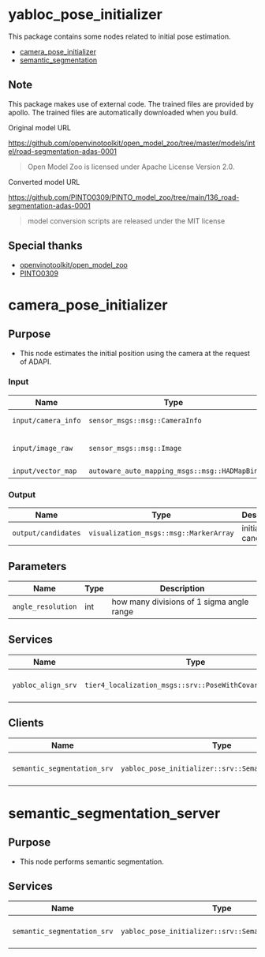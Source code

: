 # yabloc_pose_initializer

This package contains some nodes related to initial pose estimation.

- [camera_pose_initializer](#camera_pose_initializer)
- [semantic_segmentation](#semantic_segmentation)

## Note

This package makes use of external code. The trained files are provided by apollo. The trained files are automatically downloaded when you build.

Original model URL

<https://github.com/openvinotoolkit/open_model_zoo/tree/master/models/intel/road-segmentation-adas-0001>

> Open Model Zoo is licensed under Apache License Version 2.0.

Converted model URL

<https://github.com/PINTO0309/PINTO_model_zoo/tree/main/136_road-segmentation-adas-0001>

> model conversion scripts are released under the MIT license

## Special thanks

- [openvinotoolkit/open_model_zoo](https://github.com/openvinotoolkit/open_model_zoo)
- [PINTO0309](https://github.com/PINTO0309)

# camera_pose_initializer

## Purpose

- This node estimates the initial position using the camera at the request of ADAPI.

### Input

| Name                | Type                                         | Description              |
| ------------------- | -------------------------------------------- | ------------------------ |
| `input/camera_info` | `sensor_msgs::msg::CameraInfo`               | undistorted camera info  |
| `input/image_raw`   | `sensor_msgs::msg::Image`                    | undistorted camera image |
| `input/vector_map`  | `autoware_auto_mapping_msgs::msg::HADMapBin` | vector map               |

### Output

| Name                | Type                                   | Description             |
| ------------------- | -------------------------------------- | ----------------------- |
| `output/candidates` | `visualization_msgs::msg::MarkerArray` | initial pose candidates |

## Parameters

| Name               | Type | Description                               |
| ------------------ | ---- | ----------------------------------------- |
| `angle_resolution` | int  | how many divisions of 1 sigma angle range |

## Services

| Name               | Type                                                      | Description                     |
| ------------------ | --------------------------------------------------------- | ------------------------------- |
| `yabloc_align_srv` | `tier4_localization_msgs::srv::PoseWithCovarianceStamped` | initial pose estimation request |

## Clients

| Name                        | Type                                                 | Description                   |
| --------------------------- | ---------------------------------------------------- | ----------------------------- |
| `semantic_segmentation_srv` | `yabloc_pose_initializer::srv::SemanticSegmentation` | semantic segmentation request |

# semantic_segmentation_server

## Purpose

- This node performs semantic segmentation.

## Services

| Name                        | Type                                                 | Description                   |
| --------------------------- | ---------------------------------------------------- | ----------------------------- |
| `semantic_segmentation_srv` | `yabloc_pose_initializer::srv::SemanticSegmentation` | semantic segmentation request |

